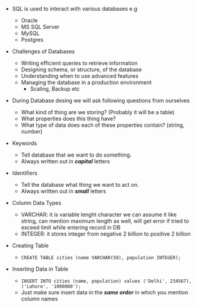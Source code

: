- SQL is used to interact with various databases e.g

  - Oracle
  - MS SQL Server
  - MySQL
  - Postgres

- Challenges of Databases

  - Writing efficient queries to retrieve information
  - Designing schema, or structure, of the database
  - Understanding when to use advanced features
  - Managing the database in a production environment
    - Scaling, Backup etc

- During Database desing we will ask following questions from ourselves

  - What kind of thing are we storing? (Probably it will be a table)
  - What properties does this thing have?
  - What type of data does each of these properties contain? (string, number)

- Keywords

  - Tell database that we want to do something.
  - Always written out in **_capital_** letters

- Identifiers

  - Tell the database what thing we want to act on.
  - Always written out in **_small_** letters

- Column Data Types

  - VARCHAR: it is variable lenght character we can assume it like string, can mention maximum length as well, will get error if tried to exceed limit while entering record in DB
  - INTEGER: it stores integer from negative 2 billion to positive 2 billion

- Creating Table

  - `CREATE TABLE cities (name VARCHAR(50), population INTEGER);`

- Inserting Data in Table

  - `INSERT INTO cities (name, population) values ('Delhi', 234567), ('Lahore', '1000000');`
  - Just make sure insert data in the **_same order_** in which you mention column names
